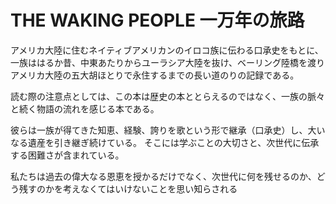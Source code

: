 # THE WAKING PEOPLE 一万年の旅路

アメリカ大陸に住むネイティブアメリカンのイロコ族に伝わる口承史をもとに、一族ははるか昔、中東あたりからユーラシア大陸を抜け、ベーリング陸橋を渡りアメリカ大陸の五大胡ほとりで永住するまでの長い道のりの記録である。

読む際の注意点としては、この本は歴史の本ととらえるのではなく、一族の脈々と続く物語の流れを感じる本である。


彼らは一族が得てきた知恵、経験、誇りを歌という形で継承（口承史）し、大いなる遺産を引き継ぎ続けている。
そこには学ぶことの大切さと、次世代に伝承する困難さが含まれている。

私たちは過去の偉大なる恩恵を授かるだけでなく、次世代に何を残せるのか、どう残すのかを考えなくてはいけないことを思い知らされる





